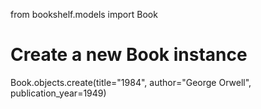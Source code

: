 from bookshelf.models import Book

# Create a new Book instance
Book.objects.create(title="1984", author="George Orwell", publication_year=1949)
